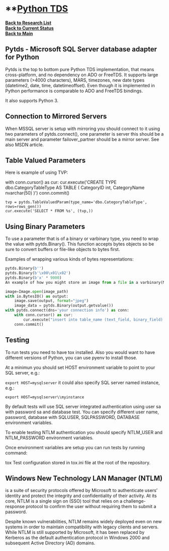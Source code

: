 # **[Python TDS](https://python-tds.readthedocs.io/en/latest/)

**[Back to Research List](../../../research_list.md)**\
**[Back to Current Status](../../../../development/status/weekly/current_status.md)**\
**[Back to Main](../../../../README.md)**

## Pytds - Microsoft SQL Server database adapter for Python

Pytds is the top to bottom pure Python TDS implementation, that means cross-platform, and no dependency on ADO or FreeTDS. It supports large parameters (>4000 characters), MARS, timezones, new date types (datetime2, date, time, datetimeoffset). Even though it is implemented in Python performance is comparable to ADO and FreeTDS bindings.

It also supports Python 3.

## Connection to Mirrored Servers

When MSSQL server is setup with mirroring you should connect to it using two parameters of pytds.connect(), one parameter is server this should be a main server and parameter failover_partner should be a mirror server. See also MSDN article.

## Table Valued Parameters

Here is example of using TVP:

with conn.cursor() as cur:
    cur.execute('CREATE TYPE dbo.CategoryTableType AS TABLE ( CategoryID int, CategoryName nvarchar(50) )')
    conn.commit()

    tvp = pytds.TableValuedParam(type_name='dbo.CategoryTableType', rows=rows_gen())
    cur.execute('SELECT * FROM %s', (tvp,))

## Using Binary Parameters

To use a parameter that is of a binary or varbinary type, you need to wrap the value with pytds.Binary(). This function accepts bytes objects so be sure to convert buffers or file-like objects to bytes first.

Examples of wrapping various kinds of bytes representations:

```python
pytds.Binary(b'')
pytds.Binary(b'\x00\x01\x02')
pytds.Binary(b'x' * 9000)
An example of how you might store an image from a file in a varbinary(MAX) field:

image=Image.open(image_path)
with io.BytesIO() as output:
    image.save(output, format="jpeg")
    image_data = pytds.Binary(output.getvalue())
with pytds.connect(dns='your connection info') as conn:
    with conn.cursor() as cur:
        cur.execute("insert into table_name (text_field, binary_field) values (%s, %s)", (image_name, image_data))
    conn.commit()
```

## Testing

To run tests you need to have tox installed. Also you would want to have different versions of Python, you can use pyenv to install those.

At a minimun you should set HOST environment variable to point to your SQL server, e.g.:

```export HOST=mysqlserver```
it could also specify SQL server named instance, e.g.:

```export HOST=mysqlserver\\myinstance```

By default tests will use SQL server integrated authentication using user sa with password sa and database test. You can specify different user name, password, database with SQLUSER, SQLPASSWORD, DATABASE environment variables.

To enable testing NTLM authentication you should specify NTLM_USER and NTLM_PASSWORD environment variables.

Once environment variables are setup you can run tests by running command:

tox
Test configuration stored in tox.ini file at the root of the repository.

## Windows New Technology LAN Manager (NTLM)

is a suite of security protocols offered by Microsoft to authenticate users’ identity and protect the integrity and confidentiality of their activity. At its core, NTLM is a single sign on (SSO) tool that relies on a challenge-response protocol to confirm the user without requiring them to submit a password.

Despite known vulnerabilities, NTLM remains widely deployed even on new systems in order to maintain compatibility with legacy clients and servers. While NTLM is still supported by Microsoft, it has been replaced by Kerberos as the default authentication protocol in Windows 2000 and subsequent Active Directory (AD) domains.
